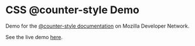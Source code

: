 CSS @counter-style Demo
=======================

Demo for the [@counter-style documentation](https://developer.mozilla.org/en-US/docs/Web/CSS/@counter-style) on Mozilla Developer Network.

See the live demo [here](https://riverspirit.github.io/css-counter-style-demo/).